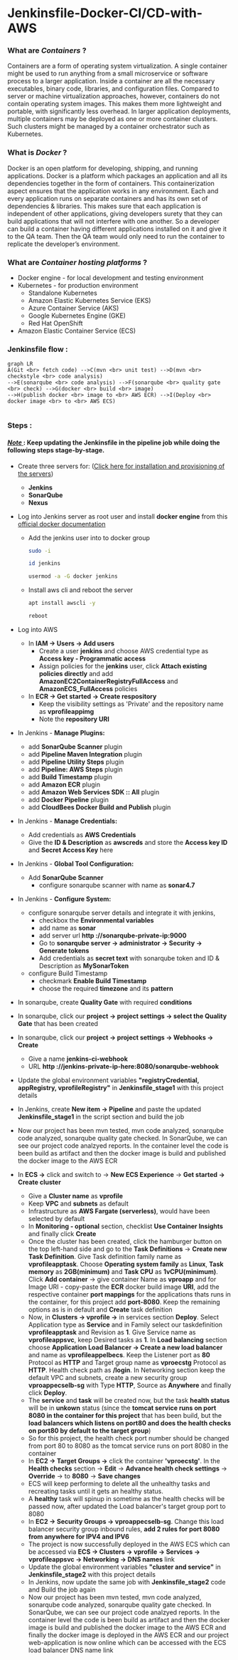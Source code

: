 # Jenkinsfile-Docker-CI/CD-with-AWS
### What are ***Containers*** ?
Containers are a form of operating system virtualization. A single container might be used to run anything from a small microservice or software process to a larger application. Inside a container are all the necessary executables, binary code, libraries, and configuration files. Compared to server or machine virtualization approaches, however, containers do not contain operating system images. This makes them more lightweight and portable, with significantly less overhead. In larger application deployments, multiple containers may be deployed as one or more container clusters. Such clusters might be managed by a container orchestrator such as Kubernetes.

### What is ***Docker*** ?
Docker is an open platform for developing, shipping, and running applications. Docker is a platform which packages an application and all its dependencies together in the form of containers. This containerization aspect ensures that the application works in any environment. Each and every application runs on separate containers and has its own set of dependencies & libraries. This makes sure that each application is independent of other applications, giving developers surety that they can build applications that will not interfere with one another. So a developer can build a container having different applications installed on it and give it to the QA team. Then the QA team would only need to run the container to replicate the developer’s environment.

### What are ***Container hosting platforms*** ?
- Docker engine - for local development and testing environment 
- Kubernetes - for production environment
	- Standalone Kubernetes
	- Amazon Elastic Kubernetes Service (EKS)
	- Azure Container Service (AKS)
	- Google Kubernetes Engine (GKE)
	- Red Hat OpenShift
- Amazon Elastic Container Service (ECS) 

### Jenkinsfile flow :
```mermaid
graph LR
A(Git <br> fetch code) -->C(mvn <br> unit test) -->D(mvn <br> checkstyle <br> code analysis)
-->E(sonarqube <br> code analysis) -->F(sonarqube <br> quality gate <br> check) -->G(docker <br> build <br> image)
-->H(publish docker <br> image to <br> AWS ECR) -->I(Deploy <br> docker image <br> to <br> AWS ECS)
   
```
### Steps :
#### <ins> *Note* </ins>  : Keep updating the Jenkinsfile in the pipeline job while doing the following steps stage-by-stage.
- Create three servers for: ([Click here for installation and provisioning of the servers](https://github.com/yogeshgunasekaran/Automated-Provisioning-Project-2))
    - **Jenkins**
    - **SonarQube**
    - **Nexus**
- Log into Jenkins server as root user and install **docker engine** from this [official docker documentation](https://docs.docker.com/engine/install/#server)
   - Add the jenkins user into to docker group 
       ```sh 
       sudo -i 
       ```
       ```sh 
       id jenkins 
       ```
       ```sh 
       usermod -a -G docker jenkins 
       ```
   - Install aws cli and reboot the server
       ```sh 
       apt install awscli -y 
       ```
       ```sh 
       reboot 
       ```
- Log into AWS <br>
    - In **IAM &rarr; Users &rarr; Add users** 
   		- Create a user **jenkins** and choose AWS credential type as **Access key - Programmatic access**  
        - Assign policies for the **jenkins** user, click **Attach existing policies directly** and add **AmazonEC2ContainerRegistryFullAccess** and **AmazonECS_FullAccess** policies
	 - In **ECR &rarr; Get started &rarr; Create respository** 
  	  	- Keep the visibility settings as 'Private' and the repository name as **vprofileappimg**
		- Note the **repository URI** 
   
- In Jenkins - **Manage Plugins:**
  - add **SonarQube Scanner** plugin
  - add **Pipeline Maven Integration** plugin
  - add **Pipeline Utility Steps** plugin
  - add **Pipeline: AWS Steps** plugin
  - add **Build Timestamp** plugin
  - add **Amazon ECR** plugin
  - add **Amazon Web Services SDK :: All** plugin
  - add **Docker Pipeline** plugin
  - add **CloudBees Docker Build and Publish** plugin
  
- In Jenkins - **Manage Credentials:**
  - Add credentials as **AWS Credentials**
  - Give the **ID & Description** as **awscreds** and store the **Access key ID** and **Secret Access Key** here 
- In Jenkins - **Global Tool Configuration:**
  - Add **SonarQube Scanner**
    - configure sonarqube scanner with name as **sonar4.7**
    
- In Jenkins - **Configure System:** <br>
  - configure sonarqube server details and integrate it with jenkins,
    - checkbox the **Environmental variables**
    - add name as **sonar**
    - add server url **http ://sonarqube-private-ip:9000**
    - Go to **sonarqube server &rarr; administrator &rarr; Security &rarr; Generate tokens** 
    - Add credentials as **secret text** with sonarqube token and ID & Description as **MySonarToken**
  - configure Build Timestamp
    - checkmark **Enable Build Timestamp**
    - choose the required **timezone** and its **pattern** 
    
- In sonarqube, create **Quality Gate** with required **conditions**  
- In sonarqube, click our **project &rarr; project settings &rarr; select the Quality Gate** that has been created
- In sonarqube, click our **project &rarr; project settings &rarr; Webhooks &rarr; Create**
    - Give a name **jenkins-ci-webhook**
    - URL **http ://jenkins-private-ip-here:8080/sonarqube-webhook**
- Update the global environment variables **"registryCredential, appRegistry, vprofileRegistry"** in **Jenkinsfile_stage1** with this project details 
- In Jenkins, create **New item → Pipeline** and paste the updated **Jenkinsfile_stage1** in the script section and build the job
- Now our project has been mvn tested, mvn code analyzed, sonarqube code analyzed, sonarqube quality gate checked. In SonarQube, we can see our project code analzyed reports. In the container level the code is been build as artifact and then the docker image is build and published the docker image to the AWS ECR

- In **ECS &rarr;** click and switch to &rarr; **New ECS Experience** &rarr; **Get started &rarr; Create cluster**
  - Give a **Cluster name** as **vprofile**
  - Keep **VPC** and **subnets** as default
  - Infrastructure as **AWS Fargate (serverless)**, would have been selected by default
  - In **Monitoring - optional** section, checklist **Use Container Insights** and finally click **Create**
  - Once the cluster has been created, click the hamburger button on the top left-hand side and go to the **Task Definitions** &rarr; **Create new Task Definition**. Give Task definition family name as **vprofileapptask**. Choose **Operating system family** as **Linux**, **Task memory** as **2GB(minimum)** and **Task CPU** as **1vCPU(minimum)**. Click **Add container** &rarr; give container Name as **vproapp** and for Image URI - copy-paste the **ECR** docker build image **URI**, add the respective container **port mappings** for the applications thats runs in the container, for this project add **port-8080**. Keep the remaining options as is in default and **Create** task definition
  - Now, in **Clusters &rarr; vprofile &rarr;** in services section **Deploy**. Select Application type as **Service** and in Family select our taskdefinition **vprofileapptask** and Revision as **1**. Give Service name as **vprofileappsvc**, keep Desired tasks as **1**. In **Load balancing** section choose **Application Load Balancer &rarr; Create a new load balancer** and name as **vprofileappelbecs**. Keep the Listener port as **80** Protocol as **HTTP** and Target group name as **vproecstg** Protocol as **HTTP**. Health check path as **/login**. In Networking section keep the default VPC and subnets, create a new security group **vproappecselb-sg** with Type **HTTP**, Source as **Anywhere** and finally click **Deploy**.
  -  The **service** and **task** will be created now, but the task **health status** will be in **unkown** status (since the **tomcat service runs on port 8080 in the container for this project** that has been build, but the **load balancers which listens on port80 and does the health checks on port80 by default to the target group**)     
  - So for this project, the health check port number should be changed from port 80 to 8080 as the tomcat service runs on port 8080 in the container
  - In **EC2 &rarr; Target Groups &rarr;** click the container **'vproecstg'**. In the **Health checks** section &rarr; **Edit** &rarr; **Advance health check settings** &rarr; **Override** &rarr; to **8080** &rarr; **Save changes**
  - ECS will keep performing to delete all the unhealthy tasks and recreating tasks until it gets an healthy status. 
  - A **healthy** task will spinup in sometime as the health checks will be passed now, after updated the Load balancer's target group port to 8080
  - In **EC2 &rarr; Security Groups &rarr; vproappecselb-sg**. Change this load balancer security group inbound rules, **add 2 rules for port 8080 from anywhere for IPV4 and IPV6** 
  - The project is now successfully deployed in the AWS ECS which can be accessed via **ECS &rarr; Clusters &rarr; vprofile &rarr; Services &rarr; vprofileappsvc &rarr; Networking &rarr; DNS names** link 
  - Update the global environment variables **"cluster and service"** in **Jenkinsfile_stage2** with this project details 
  - In Jenkins, now update the same job with **Jenkinsfile_stage2** code and Build the job again
  - Now our project has been mvn tested, mvn code analyzed, sonarqube code analyzed, sonarqube quality gate checked. In SonarQube, we can see our project code analzyed reports. In the container level the code is been build as artifact and then the docker image is build and published the docker image to the AWS ECR and finally the docker image is deployed in the AWS ECR and our project web-application is now online which can be accessed with the ECS load balancer DNS name link


